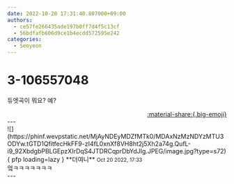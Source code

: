 ```yaml
---
date: 2022-10-20 17:31:40.807000+09:00
authors:
  - ce57fe266435ade197b0ff7d4f5c13cf
  - 56bdfafb606d9ce1b4ecdd572595e242
categories:
  - Seoyeon
---
```


# 3-106557048

<div class="post-container" markdown="1">
<div class="content-container md-sidebar__scrollwrap" markdown="1">

듀엣곡이 뭐요? 예?

</div>
</div>

<div style="text-align: right;" markdown="1">
<a href="https://weverse.io/fromis9/fanpost/3-106557048" style="text-align: right;">:material-share:{.big-emoji}</a>
</div>
---

<div class="comments-container md-sidebar__scrollwrap" markdown="1">
<div class="comment" markdown="1">
<div class='id-container' markdown="1">
![](https://phinf.wevpstatic.net/MjAyNDEyMDZfMTk0/MDAxNzMzNDYzMTU3ODYw.tGTD1QfitfecHkFF9-zI4fL0xnXf8VH8ht2j5Xh2a74g.QufL-i9_92XbdgbPBLGEpzXIrDqS4JTDRCqprDbYdJIg.JPEG/image.jpg?type=s72){ pfp loading=lazy }
**<span class="artist">더여니</span>** <small>Oct 20 2022, 17:33</small><br>
</div>
<div class='comment-body' markdown="1">
엌ㅋㅋㅋㅋㅋㅋㅋ
</div>
</div>
</div>
---
